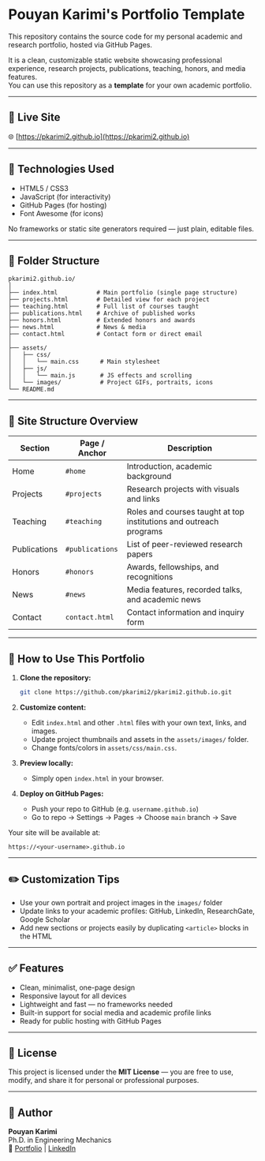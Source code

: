 # Pouyan Karimi's Portfolio Template

This repository contains the source code for my personal academic and research portfolio, hosted via GitHub Pages.

It is a clean, customizable static website showcasing professional experience, research projects, publications, teaching, honors, and media features.  
You can use this repository as a **template** for your own academic portfolio.

---

## 🔗 Live Site

🌐 [https://pkarimi2.github.io](https://pkarimi2.github.io)

---

## 🧰 Technologies Used

- HTML5 / CSS3
- JavaScript (for interactivity)
- GitHub Pages (for hosting)
- Font Awesome (for icons)

No frameworks or static site generators required — just plain, editable files.

---

## 🧱 Folder Structure

```
pkarimi2.github.io/
│
├── index.html           # Main portfolio (single page structure)
├── projects.html        # Detailed view for each project
├── teaching.html        # Full list of courses taught
├── publications.html    # Archive of published works
├── honors.html          # Extended honors and awards
├── news.html            # News & media
├── contact.html         # Contact form or direct email
│
├── assets/
│   ├── css/
│   │   └── main.css      # Main stylesheet
│   ├── js/
│   │   └── main.js       # JS effects and scrolling
│   └── images/           # Project GIFs, portraits, icons
└── README.md
```

---

## 📘 Site Structure Overview

| Section         | Page / Anchor            | Description                                                           |
|----------------|--------------------------|-----------------------------------------------------------------------|
| Home           | `#home`                  | Introduction, academic background                                     |
| Projects       | `#projects`              | Research projects with visuals and links                              |
| Teaching       | `#teaching`              | Roles and courses taught at top institutions and outreach programs    |
| Publications   | `#publications`          | List of peer-reviewed research papers                                 |
| Honors         | `#honors`                | Awards, fellowships, and recognitions                                 |
| News           | `#news`                  | Media features, recorded talks, and academic news                     |
| Contact        | `contact.html`           | Contact information and inquiry form                                  |

---

## 🚀 How to Use This Portfolio

1. **Clone the repository:**
   ```bash
   git clone https://github.com/pkarimi2/pkarimi2.github.io.git
   ```

2. **Customize content:**
   - Edit `index.html` and other `.html` files with your own text, links, and images.
   - Update project thumbnails and assets in the `assets/images/` folder.
   - Change fonts/colors in `assets/css/main.css`.

3. **Preview locally:**
   - Simply open `index.html` in your browser.

4. **Deploy on GitHub Pages:**
   - Push your repo to GitHub (e.g. `username.github.io`)
   - Go to repo → Settings → Pages → Choose `main` branch → Save

Your site will be available at:
```
https://<your-username>.github.io
```

---

## ✏️ Customization Tips

- Use your own portrait and project images in the `images/` folder
- Update links to your academic profiles: GitHub, LinkedIn, ResearchGate, Google Scholar
- Add new sections or projects easily by duplicating `<article>` blocks in the HTML

---

## ✅ Features

- Clean, minimalist, one-page design
- Responsive layout for all devices
- Lightweight and fast — no frameworks needed
- Built-in support for social media and academic profile links
- Ready for public hosting with GitHub Pages

---

## 📄 License

This project is licensed under the **MIT License** — you are free to use, modify, and share it for personal or professional purposes.

---

## 👤 Author

**Pouyan Karimi**  
Ph.D. in Engineering Mechanics  
🔗 [Portfolio](https://pkarimi2.github.io) | [LinkedIn](https://linkedin.com/in/pkarimi2)

